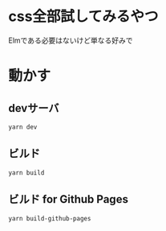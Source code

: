# css全部試してみるやつ
Elmである必要はないけど単なる好みで

# 動かす
## devサーバ
```
yarn dev
```

## ビルド
```
yarn build
```

## ビルド for Github Pages
```
yarn build-github-pages
```